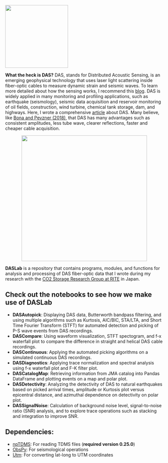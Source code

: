 <p align="left">
  <img src="https://user-images.githubusercontent.com/51282928/146875829-05c3c234-35df-4646-8d17-1435dab6996e.png" width="200" />
</p>

**What the heck is DAS?** DAS, stands for Distributed Acoustic Sensing, is an emerging geophysical technology that uses laser light scattering inside fiber-optic cables to measure dynamic strain and seismic waves. To learn more detailed about how the sensing works, I recommend this [blog](https://motionsignaltechnologies.com/what-is-das-and-what-is-it-measuring/). DAS is widely applied in many monitoring and profiling applications, such as earthquake (seismology), seismic data acquisition and reservoir monitoring of oil fields, construction, wind turbine, chemical tank storage, dam, and highways. Here, I wrote a comprehensive [article](https://www.linkedin.com/pulse/distributed-acoustic-sensing-answer-sustainability-quest-nuwara/) about DAS. Many believe, like [Bona and Pevzner (2018)](https://www.tandfonline.com/doi/abs/10.1071/ASEG2018abW8_4F), that DAS has many advantages such as consistent amplitudes, less tube wave, clearer reflections, faster and cheaper cable acquisition.  

<p align="center">
  <img src="https://user-images.githubusercontent.com/51282928/146873724-264c0aa5-ba7f-41ae-87c2-f88a03c534ba.png" width="400" />
</p>

**DASLab** is a repository that contains programs, modules, and functions for analysis and processing of DAS fiber-optic data that I wrote during my research with the [CO2 Storage Research Group at RITE](http://www.rite.or.jp/co2storage/en/) in Japan. 

## Check out the notebooks to see how we make use of DASLab

* **DASAutopick**: Displaying DAS data, Butterworth bandpass filtering, and using multiple algorithms such as Kurtosis, AIC/BIC, STA/LTA, and Short Time Fourier Transform (STFT) for automated detection and picking of P-S wave events from DAS recordings. 
* **DASCompare**: Using waveform visualization, STFT spectogram, and f-x waterfall plot to compare the difference in straight and helical DAS cable recordings.
* **DASContinuous**: Applying the automated picking algorithms on a simulated continuous DAS recordings.
* **DASDiagnostics**: Applying trace normalization and spectral analysis using f-x waterfall plot and F-K filter plot.
* **DASCatalogMap**: Retrieving information from JMA catalog into Pandas DataFrame and plotting events on a map and polar plot.
* **DASDetectivity**: Analyzing the detectivity of DAS to natural earthquakes based on picked arrival times, amplitude or Kurtosis plot versus epicentral distance, and azimuthal dependence on detectivity on polar plot. 
* **DASSignalNoise**: Calculation of background noise level, signal-to-noise ratio (SNR) analysis, and to explore trace operations such as stacking and integration to improve SNR.

## Dependencies:
* [npTDMS](https://pypi.org/project/npTDMS/0.25.0/): For reading TDMS files (**required version 0.25.0**)
* [ObsPy](https://pypi.org/project/obspy/): For seismological operations 
* [Utm](https://pypi.org/project/utm/): For converting lat-long to UTM coordinates

<!--
## Useful bags

* [Global subsea fiber optic network map](https://submarine-cable-map-2019.telegeography.com/)
* [Geothermal data @ GDR OpenEi](https://gdr.openei.org/submissions/980)
* [DAS technical explanations](http://docs.energistics.org/PRODML/PRODML_TOPICS/PRO-DAS-000-016-0-C-sv2000.html)
* [Seismo-Live](http://seismo-live.org/)
* [Eileenmartin](https://github.com/eileenrmartin) lots of repo about DAS
* Distpy (Schlumberger)
* Ariel Lellouch, [DAS data](https://github.com/ariellellouch/DASDetection)
* [DAS anomaly detection ML](https://github.com/rroy1212/DAS_Anomaly_Detection)
